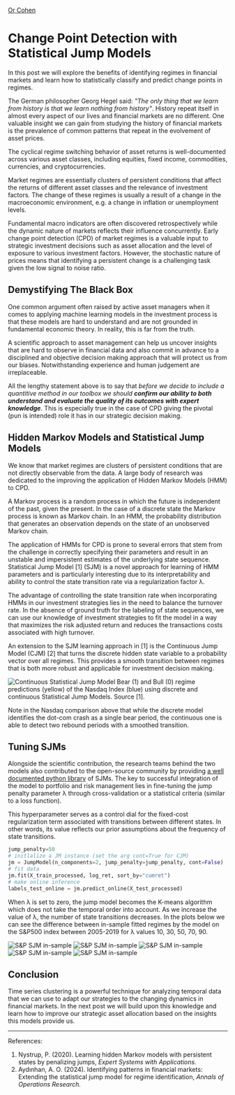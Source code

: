 [Or Cohen](/index.html)
# Change Point Detection with Statistical Jump Models
In this post we will explore the benefits of identifying regimes in financial markets and learn how to statistically classify and predict change points in regimes. 
 
The German philosopher Georg Hegel said: *"The only thing that we learn from history is that we learn nothing from history"*. History repeat itself in almost every aspect of our lives and financial markets are no different.  One valuable insight we can gain from studying the history of financial markets is the prevalence of common patterns that repeat in the evolvement of asset prices.

The cyclical regime switching behavior of asset returns is well-documented across various asset classes, including equities, fixed income, commodities, currencies, and cryptocurrencies.

Market regimes are essentially clusters of persistent conditions that affect the returns of different asset classes and the relevance of investment factors. The change of these regimes is usually a result of a change in the macroeconomic environment, e.g. a change in inflation or unemployment levels.

Fundamental macro indicators are often discovered retrospectively while the dynamic nature of markets reflects their influence concurrently. Early change point detection (CPD) of market regimes is a valuable input to strategic investment decisions such as asset allocation and the level of exposure to various investment factors.  However, the stochastic nature of prices means that identifying a persistent change is a challenging task given the low signal to noise ratio.

## Demystifying The Black Box 
One common argument often raised by active asset managers when it comes to applying machine learning models in the investment process is that these models are hard to understand and are not grounded in fundamental economic theory. In reality, this is far from the truth.
 
 A scientific approach to asset management can help us uncover insights that are hard to observe in financial data and also commit in advance to a disciplined and objective decision making approach that will protect us from our biases. Notwithstanding experience and human judgement are irreplaceable. 

All the lengthy statement above is to say that _before we decide to include a quantitive method in our toolbox we should **confirm our ability to both understand and evaluate the quality of its outcomes with expert knowledge**_. This is especially true in the case of CPD giving the pivotal (pun is intended) role it has in our strategic decision making. 

## Hidden Markov Models and Statistical Jump Models
We know that market regimes are clusters of persistent conditions that are not directly observable from the data. A large body of research was dedicated to the improving the application of Hidden Markov Models (HMM) to CPD.

A Markov process is a random process in which the future is independent of the past, given the present. In the case of a discrete state the Markov process is known as Markov chain. In an HMM, the probability distribution that generates an observation depends on the state of an unobserved Markov chain. 

The application of HMMs for CPD is prone to several errors that stem from the challenge in correctly specifying their parameters and result in an unstable and impersistent estimates of the underlying state sequence. Statistical Jump Model [1] (SJM) is a novel approach for learning of HMM parameters and is particularly interesting due to its interpretability and ability to control the state transition rate via a regularization factor λ. 

The advantage of controlling the state transition rate when incorporating HMMs in our investment strategies lies in the need to balance the turnover rate. In the absence of ground truth for the labeling of state sequences, we can use our knowledge of investment strategies to fit the model in a way that maximizes the risk adjusted return and reduces the transactions costs associated with high turnover. 

An extension to the SJM learning approach in [1] is the Continuous Jump Model (CJM) [2] that turns the discrete hidden state variable to a probability vector over all regimes. This provides a smooth transition between regimes that is both more robust and applicable for investment decision making.

![Continuous Statistical Jump Model](/images/sjm1.png)
Bear (1) and Bull (0) regime predictions (yellow) of the Nasdaq Index (blue) using discrete and continuous Statistical Jump Models.  Source [1].

Note in the Nasdaq comparison above that while the discrete model identifies the dot-com crash as a single bear period, the continuous one is able to detect two rebound periods with a smoothed transition.

## Tuning SJMs
Alongside the scientific contribution, the research teams behind the two models also contributed to the open-source community by providing [a well documented python library](https://github.com/Yizhan-Oliver-Shu/jump-models?tab=readme-ov-file) of SJMs. The key to successful integration of the model to portfolio and risk management lies in fine-tuning the jump penalty parameter λ through cross-validation or a statistical criteria (similar to a loss function).

This hyperparameter serves as a control dial for the fixed-cost regularization term associated with transitions between different states. In other words, its value reflects our prior assumptions about the frequency of state transitions.

```python
jump_penalty=50
# initlalize a JM instance (set the arg cont=True for CJM)
jm = JumpModel(n_components=2, jump_penalty=jump_penalty, cont=False)
# fit data
jm.fit(X_train_processed, log_ret, sort_by="cumret")
# make online inference
labels_test_online = jm.predict_online(X_test_processed)
```
When λ is set to zero, the jump model becomes the K-means algorithm which does not take the temporal order into account. As we increase the value of λ, the number of state transitions decreases. In the plots below we can see the difference between in-sample fitted regimes by the model on the S&P500 index between 2005-2019 for λ values 10, 30, 50, 70, 90. 

![S&P SJM in-sample](/images/sjm2.png)
![S&P SJM in-sample](/images/sjm3.png)
![S&P SJM in-sample](/images/sjm4.png)
![S&P SJM in-sample](/images/sjm5.png)
![S&P SJM in-sample](/images/sjm6.png)

## Conclusion
Time series clustering is a powerful technique for analyzing temporal data that we can use to adapt our strategies to the changing dynamics in financial markets. In the next post we will build upon this knowledge and learn how to improve our strategic asset allocation based on the insights this models provide us.

___
References:
1.  Nystrup, P. (2020). Learning hidden Markov models with persistent states by penalizing jumps, _Expert Systems with Applications._
2. Aydınhan, A. O. (2024). Identifying patterns in financial markets: Extending the statistical jump model for regime identification, _Annals of Operations Research._
